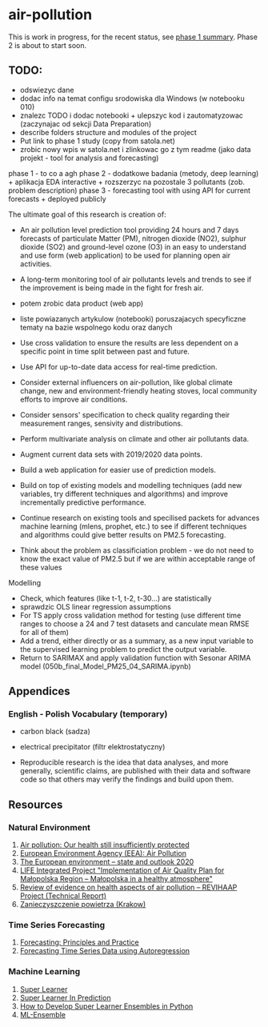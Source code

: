 # air-pollution
This is work in progress, for the recent status, see [phase 1 summary](https://github.com/ksatola/air-pollution/blob/master/phase01/air-pollution-phase-01.ipynb). Phase 2 is about to start soon.


## TODO:

- odswiezyc dane
- dodac info na temat configu srodowiska dla Windows (w notebooku 010)
- znalezc TODO i dodac notebooki + ulepszyc kod i zautomatyzowac (zaczynajac od sekcji Data Preparation)
- describe folders structure and modules of the project
- Put link to phase 1 study (copy from satola.net)
- zrobic nowy wpis w satola.net i zlinkowac go z tym readme (jako data projekt - tool for analysis and forecasting)

phase 1 - to co a agh
phase 2 - dodatkowe badania (metody, deep learning) + aplikacja EDA interactive + rozszerzyc na pozostale 3 pollutants (zob. problem description)
phase 3 - forecasting tool with using API for current forecasts + deployed publicly

The ultimate goal of this research is creation of:

- An air pollution level prediction tool providing 24 hours and 7 days forecasts of particulate Matter (PM), nitrogen dioxide (NO2), sulphur dioxide (SO2) and ground-level ozone (O3) in an easy to understand and use form (web application) to be used for planning open air activities.
- A long-term monitoring tool of air pollutants levels and trends to see if the improvement is being made in the fight for fresh air.

- potem zrobic data product (web app)
- liste powiazanych artykulow (notebooki) poruszajacych specyficzne tematy na bazie wspolnego kodu oraz danych



- Use cross validation to ensure the results are less dependent on a specific point in time split between past and future.
- Use API for up-to-date data access for real-time prediction.
- Consider external influencers on air-pollution, like global climate change, new and environment-friendly heating stoves, local community efforts to improve air conditions.
- Consider sensors' specification to check quality regarding their measurement ranges, sensivity and distributions.
- Perform multivariate analysis on climate and other air pollutants data.
- Augment current data sets with 2019/2020 data points.
- Build a web application for easier use of prediction models.
- Build on top of existing models and modelling techniques (add new variables, try different techniques and algorithms) and improve incrementally predictive performance.
- Continue research on existing tools and specilised packets for advances machine learning (mlens, prophet, etc.) to see if different techniques and algorithms could give better results on PM2.5 forecasting.
- Think about the problem as classificiation problem - we do not need to know the exact value of PM2.5 but if we are within acceptable range of these values

Modelling
- Check, which features (like t-1, t-2, t-30...) are statistically 
- sprawdzic OLS linear regression assumptions
- For TS apply cross validation method for testing (use different time ranges to choose a 24 and 7 test datasets and canculate mean RMSE for all of them)
- Add a trend, either directly or as a summary, as a new input variable to the supervised learning problem to predict the output variable.
- Return to SARIMAX and apply validation function with Sesonar ARIMA model (050b_final_Model_PM25_04_SARIMA.ipynb)

## Appendices

### English - Polish Vocabulary (temporary)

- carbon black (sadza)
- electrical precipitator (filtr elektrostatyczny)

- Reproducible research is the idea that data analyses, and more generally, scientific claims, are published with their data and software code so that others may verify the findings and build upon them.

## Resources

### Natural Environment

1. [Air pollution: Our health still insufficiently protected](https://op.europa.eu/webpub/eca/special-reports/air-quality-23-2018/en/)
1. [European Environment Agency (EEA): Air Pollution](https://www.eea.europa.eu/themes/air)
1. [The European environment – state and outlook 2020](http://www.gios.gov.pl/en/eea/highlights-eea-nfp-pl/649-the-european-environment-state-and-outlook-2020)
1. [LIFE Integrated Project "Implementation of Air Quality Plan for Małopolska Region – Małopolska in a healthy atmosphere"](https://powietrze.malopolska.pl/en/life-project/)
1. [Review of evidence on health aspects of air pollution – REVIHAAP Project (Technical Report)](http://www.euro.who.int/__data/assets/pdf_file/0004/193108/REVIHAAP-Final-technical-report-final-version.pdf?ua=1)
1. [Zanieczyszczenie powietrza (Krakow)](https://powietrze.malopolska.pl/baza/jakosc-powietrza-w-polsce-na-tle-unii-europejskiej/)

### Time Series Forecasting
1. [Forecasting: Principles and Practice](https://otexts.com/fpp2/)
1. [Forecasting Time Series Data using Autoregression](https://pythondata.com/forecasting-time-series-autoregression/)

### Machine Learning
1. [Super Learner](https://www.degruyter.com/view/journals/sagmb/6/1/article-sagmb.2007.6.1.1309.xml.xml)
1. [Super Learner In Prediction](https://biostats.bepress.com/ucbbiostat/paper266/)
1. [How to Develop Super Learner Ensembles in Python](https://machinelearningmastery.com/super-learner-ensemble-in-python/)
1. [ML-Ensemble](https://mlens.readthedocs.io/)


